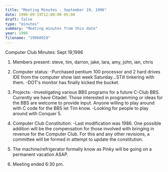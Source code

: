 ```yaml
---
title: "Meeting Minutes - September 19, 1996"
date: 1996-09-19T12:00:00-05:00
draft: false
type: "minutes"
summary: "Meeting minutes from this date"
year: 1996
filename: "19960919"
---
```


Computer Club Minutes:  Sept 19,1996 </p><p>
1.  Members present:  steve, tim, darron, jake, lara, amy, john, ian, chris  </p><p>
2.  Computer status: 	-Purchased pentium 100 processor and 2 hard drives IDE from                      the computer show last week Saturday...STill tinkering with them. 	-DOT's monitor has finally kicked the bucket. </p><p>
3.  Projects: 	-Investigating various BBS programs for a future C-Club BBS.                     Currently we have Citadel.  Those interested in           programming or ideas for the BBS are welcome 	 to provide input.  Anyone willing to play around with C code 	 for the BBS let Tim know.  	-Looking for people to play around with Conquer 5.  </p><p>
4.  Computer Club Constitution: 	-Last modification was 1986.  One possible addition will be the                  compensation for those involved with bringing in revenue for the                Computer Club.  For this and any other revisions, a committee will                be formed in attempt to update the constitution.  </p><p>
5.  The machine/refrigerator formally know as Pinky will be going      on a permanent vacation ASAP.        </p><p>
6.  Meeting ended 6:30 pm. </p>
